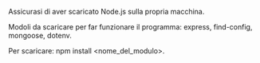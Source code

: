 Assicurasi di aver scaricato Node.js sulla propria macchina.

Modoli da scaricare per far funzionare il programma: express, find-config, mongoose, dotenv.

Per scaricare: npm install <nome_del_modulo>.
